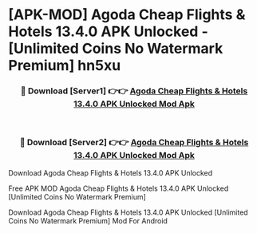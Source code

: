 # [APK-MOD] Agoda  Cheap Flights & Hotels 13.4.0 APK Unlocked - [Unlimited Coins No Watermark Premium] hn5xu



<div align="center">
<h3>🔴 Download [Server1] 👉👉 <a href="https://momento.my/?title=Agoda__Cheap_Flights_&_Hotels_13.4.0_APK_Unlocked">Agoda  Cheap Flights & Hotels 13.4.0 APK Unlocked Mod Apk</a></h3><br>

<h3>🔴 Download [Server2] 👉👉 <a href="https://momento.my/?title=Agoda__Cheap_Flights_&_Hotels_13.4.0_APK_Unlocked">Agoda  Cheap Flights & Hotels 13.4.0 APK Unlocked Mod Apk</a></h3>
</div>



Download Agoda  Cheap Flights & Hotels 13.4.0 APK Unlocked 

Free APK MOD Agoda  Cheap Flights & Hotels 13.4.0 APK Unlocked [Unlimited Coins No Watermark Premium]

Download Agoda  Cheap Flights & Hotels 13.4.0 APK Unlocked [Unlimited Coins No Watermark Premium] Mod For Android
